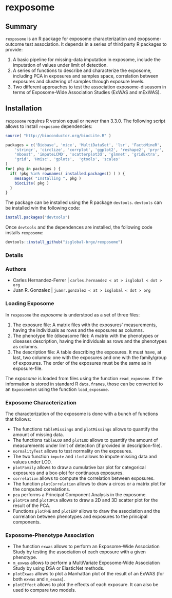 # rexposome

## Summary

`rexposome` is an R package for exposome characterization and exopsome-outcome test association. It depends in a series of third party R packages to provide:

  1. A basic pipeline for missing-data imputation in exposome, include the imputation of values under limit of detection.
  2. A series of functions to describe and characterize the exposome, including PCA in exposures and samples space, correlation between exposures and clustering of samples through exposure levels.
  3. Two different approaches to test the association exposome-diseasom in terms of Exposome-Wide Association Studies (ExWAS and mExWAS).
  
## Installation

`rexposome` requires R version equal or newer than 3.3.0. The following script allows to install `rexposome` dependencies:

```r
source( "http://bioconductor.org/biocLite.R" )

packages = c('Biobase', 'mice', 'MultiDataSet', 'lsr', 'FactoMineR',
	'stringr', 'circlize', 'corrplot', 'ggplot2', 'reshape2', 'pryr',
	'mboost', 'imputeLCMD', 'scatterplot3d', 'glmnet', 'gridExtra',
	'grid', 'Hmisc', 'gplots',	'gtools', 'scales'
)
for( pkg in packages ) {
  if( !pkg %in% rownames( installed.packages() ) ) {
    message( "Installing ", pkg )
    biocLite( pkg )
  }
}
```

The package can be installed using the R package `devtools`. `devtools` can be installed win the following code:

```r
install.packages("devtools")
```

Once `devtools` and the dependences are installed, the following code installs `rexposome`:

```r
devtools::install_github("isglobal-brge/rexposome")
```

### Details

### Authors

  * Carles Hernandez-Ferrer | `carles.hernandez < at > isglobal < dot > org`
  * Juan R. Gonzalez | `juanr.gonzalez < at > isglobal < dot > org`

### Loading Exposome

In `rexposome` the _exposome_ is understood as a set of three files:

  1. The exposure file: A matrix files with the exposures' measurements, having the individuals as rows and the exposures as columns.
  2. The phenotype file (diseasome file): A matrix with the phenotypes or diseases description, having the individuals as rows and the phenotypes as columns.
  3. The description file: A table describing the exposures. It must have, at last, two columns: one with the exposures and one with the family/group of exposures. The order of the exposures must be the same as in exposure-file.

The _exposome_ is loaded from files using the function `read_exposome`. If the information is stored in standard R `data.frame`s, those can be converted to an `ExposomeSet` using the function `load_exposome`.

### Exposome Characterization

The characterization of the exposome is done with a bunch of functions that follows:

  * The functions `tableMissings` and `plotMissings` allows to quantify the amount of missing data.
  * The functions `tableLOD` and `plotLOD` allows to quantify the amount of measurements under limit of detection (if provided in description-file).
  * `normalityTest` allows to test normality on the exposures.
  * The two function `impute` and `ilod` allows to impute missing data and values under LOD.
  * `plotFamily` allows to draw a cumulative bar plot for categorical exposures and a box-plot for continuous exposures.
  * `correlation` allows to compute the correlation between exposures.
  * The function `plotCorrelation` allows to draw a circos or a matrix plot for the computed correlations.
  * `pca` performs a Principal Component Analysis in the exposome.
  * `plotPCA` and `plot3PCA` allows to draw a 2D and 3D scatter plot for the result of the PCA.
  * Functions `plotPHE` and `plotEXP` allows to draw the association and the correlation between phenotypes and exposures to the principal components.

### Exposome-Phenotype Association

  * The function `exwas` allows to perform an Exposome-Wide Association Study by testing the association of each exposure with a given phenotype.
  * `m_exwas` allows to perform a MultiVariate Exposome-Wide Association Study by using DSA or ElasticNet methods.
  * `plotExwas` allows to plot a Manhattan plot of the result of an ExWAS (for both `exwas` and `m_exwas`).
  * `plotEffect` allows to plot the effects of each exposure. It can also be used to compare two models.